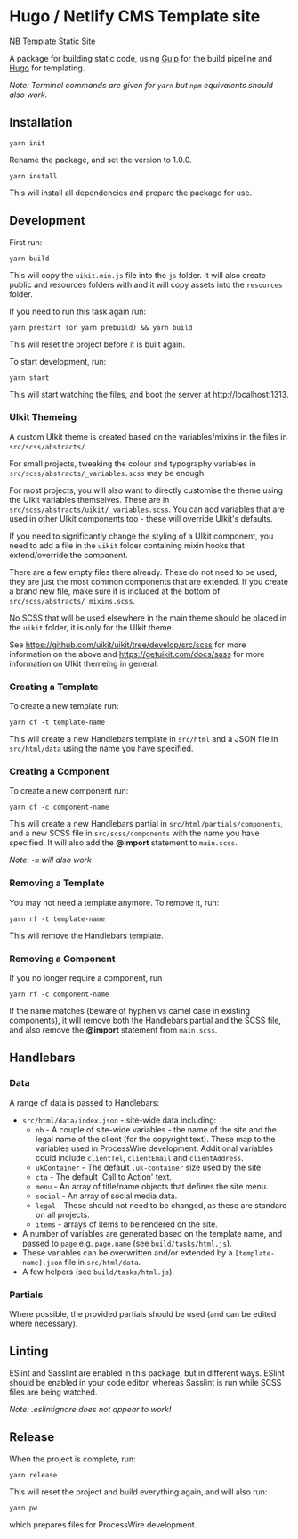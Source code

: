 # Hugo / Netlify CMS Template site #

NB Template Static Site

A package for building static code, using [Gulp](https://gulpjs.com) for the build pipeline and [Hugo](https://gohugo.io/) for templating.

*Note: Terminal commands are given for `yarn` but `npm` equivalents should also work.*

## Installation

	yarn init

Rename the package, and set the version to 1.0.0.

	yarn install

This will install all dependencies and prepare the package for use.

## Development
First run:

	yarn build

This will copy the `uikit.min.js` file into the `js` folder. It will also create public and resources folders with and it will copy assets into the `resources` folder.

If you need to run this task again run:

	yarn prestart (or yarn prebuild) && yarn build

This will reset the project before it is built again.

To start development, run:

	yarn start

This will start watching the files, and boot the server at http://localhost:1313.

### UIkit Themeing
A custom UIkit theme is created based on the variables/mixins in the files in `src/scss/abstracts/`.

For small projects, tweaking the colour and typography variables in `src/scss/abstracts/_variables.scss` may be enough.

For most projects, you will also want to directly customise the theme using the UIkit variables themselves. These are in `src/scss/abstracts/uikit/_variables.scss`. You can add variables that are used in other UIkit components too - these will override UIkit's defaults.

If you need to significantly change the styling of a UIkit component, you need to add a file in the `uikit` folder containing mixin hooks that extend/override the component.

There are a few empty files there already. These do not need to be used, they are just the most common components that are extended. If you create a brand new file, make sure it is included at the bottom of `src/scss/abstracts/_mixins.scss`.

No SCSS that will be used elsewhere in the main theme should be placed in the `uikit` folder, it is only for the UIkit theme.

See https://github.com/uikit/uikit/tree/develop/src/scss for more information on the above and https://getuikit.com/docs/sass for more information on UIkit themeing in general.

### Creating a Template
To create a new template run:

	yarn cf -t template-name

This will create a new Handlebars template in `src/html` and a JSON file in `src/html/data` using the name you have specified.

### Creating a Component
To create a new component run:

	yarn cf -c component-name

This will create a new Handlebars partial in `src/html/partials/components`, and a new SCSS file in `src/scss/components` with the name you have specified. It will also add the **@import** statement to `main.scss`.

*Note: `-m` will also work*

### Removing a Template
You may not need a template anymore. To remove it, run:

	yarn rf -t template-name

This will remove the Handlebars template.

### Removing a Component
If you no longer require a component, run

	yarn rf -c component-name

If the name matches (beware of hyphen vs camel case in existing components), it will remove both the Handlebars partial and the SCSS file, and also remove the **@import** statement from `main.scss`.

## Handlebars

### Data
A range of data is passed to Handlebars:

* `src/html/data/index.json` - site-wide data including:
	* `nb` - A couple of site-wide variables - the name of the site and the legal name of the client (for the copyright text). These map to the variables used in ProcessWire development. Additional variables could include `clientTel`, `clientEmail` and `clientAddress`.
	* `ukContainer` - The default `.uk-container` size used by the site.
	* `cta` - The default 'Call to Action' text.
	* `menu` - An array of title/name objects that defines the site menu.
	* `social` - An array of social media data.
	* `legal` - These should not need to be changed, as these are standard on all projects.
	* `items` - arrays of items to be rendered on the site.
* A number of variables are generated based on the template name, and passed to `page` e.g. `page.name` (see `build/tasks/html.js`).
* These variables can be overwritten and/or extended by a `[template-name].json` file in `src/html/data`.
* A few helpers (see `build/tasks/html.js`).

### Partials
Where possible, the provided partials should be used (and can be edited where necessary).

## Linting
ESlint and Sasslint are enabled in this package, but in different ways. ESlint should be enabled in your code editor, whereas Sasslint is run while SCSS files are being watched.

*Note: .eslintignore does not appear to work!*

## Release
When the project is complete, run:

	yarn release

This will reset the project and build everything again, and will also run:

	yarn pw

which prepares files for ProcessWire development.
